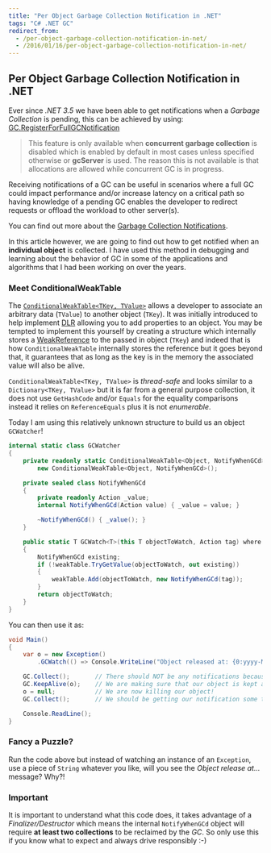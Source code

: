 ```yaml
---
title: "Per Object Garbage Collection Notification in .NET"
tags: "C# .NET GC"
redirect_from:
  - /per-object-garbage-collection-notification-in-net/
  - /2016/01/16/per-object-garbage-collection-notification-in-net/
---
```


## Per Object Garbage Collection Notification in .NET

Ever since _.NET 3.5_ we have been able to get notifications when a _Garbage Collection_ is pending, this can be achieved by using: [GC.RegisterForFullGCNotification](https://msdn.microsoft.com/en-us/library/system.gc.registerforfullgcnotification%28v=vs.100%29.aspx)

<blockquote>
  This feature is only available when <strong>concurrent garbage collection</strong> is disabled which is enabled by default in most cases unless specified otherwise or <strong>gcServer</strong> is used. The reason this is not available is that allocations are allowed while concurrent GC is in progress.
</blockquote>

Receiving notifications of a GC can be useful in scenarios where a full GC could impact performance and/or increase latency on a critical path so having knowledge of a pending GC enables the developer to redirect requests or offload the workload to other server(s).

You can find out more about the [Garbage Collection Notifications](https://msdn.microsoft.com/en-us/library/cc713687%28v=vs.100%29.aspx).

In this article however, we are going to find out how to get notified when an **individual object** is collected. I have used this method in debugging and learning about the behavior of GC in some of the applications and algorithms that I had been working on over the years.

### Meet ConditionalWeakTable

The [`ConditionalWeakTable<TKey, TValue>`](https://msdn.microsoft.com/en-us/library/dd287757%28v=vs.110%29.aspx) allows a developer to associate an arbitrary data (`TValue`) to another object (`TKey`). It was initially introduced to help implement [DLR](https://msdn.microsoft.com/en-us/library/dd233052%28v=vs.110%29.aspx) allowing you to add properties to an object. You may be tempted to implement this yourself by creating a structure which internally stores a [WeakReference](https://msdn.microsoft.com/en-us/library/system.weakreference%28v=vs.110%29.aspx) to the passed in object (`TKey`) and indeed that is how `ConditionalWeakTable` internally stores the reference but it goes beyond that, it guarantees that as long as the key is in the memory the associated value will also be alive.

`ConditionalWeakTable<TKey, TValue>` is _thread-safe_ and looks similar to a `Dictionary<TKey, TValue>` but it is far from a general purpose collection, it does not use `GetHashCode` and/or `Equals` for the equality comparisons instead it relies on `ReferenceEquals` plus it is not _enumerable_.

Today I am using this relatively unknown structure to build us an object `GCWatcher`!

```csharp
internal static class GCWatcher
{
    private readonly static ConditionalWeakTable<Object, NotifyWhenGCd> weakTable =
        new ConditionalWeakTable<Object, NotifyWhenGCd>();

    private sealed class NotifyWhenGCd
    {
        private readonly Action _value;
        internal NotifyWhenGCd(Action value) { _value = value; }

        ~NotifyWhenGCd() { _value(); }
    }

    public static T GCWatch<T>(this T objectToWatch, Action tag) where T : class
    {
        NotifyWhenGCd existing;
        if (!weakTable.TryGetValue(objectToWatch, out existing))
        {
            weakTable.Add(objectToWatch, new NotifyWhenGCd(tag));
        }
        return objectToWatch;
    }
}
```

You can then use it as:

```csharp
void Main()
{
    var o = new Exception()
        .GCWatch(() => Console.WriteLine("Object released at: {0:yyyy-MM-dd HH:mm:ss.fff}", DateTime.UtcNow));

    GC.Collect();       // There should NOT be any notifications because of the next line
    GC.KeepAlive(o);    // We are making sure that our object is kept alive up to here
    o = null;           // We are now killing our object!
    GC.Collect();       // We should be getting our notification some time after this line executes

    Console.ReadLine();
}
```

### Fancy a Puzzle?

Run the code above but instead of watching an instance of an `Exception`, use a piece of `String` whatever you like, will you see the _Object release at..._ message? Why?!

### Important

It is important to understand what this code does, it takes advantage of a _Finalizer/Destructor_ which means the internal `NotifyWhenGCd` object will require **at least two collections** to be reclaimed by the _GC_. So only use this if you know what to expect and always drive responsibly :-)

